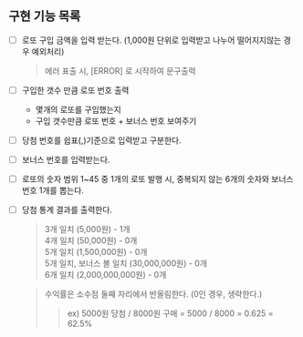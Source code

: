 ## 구현 기능 목록

- [ ] 로또 구입 금액을 입력 받는다. (1,000원 단위로 입력받고 나누어 떨어지지않는 경우 예외처리)
  >에러 표출 시, [ERROR] 로 시작하여 문구출력
- [ ] 구입한 갯수 만큼 로또 번호 출력 
  - 몇개의 로또를 구입했는지
  - 구입 갯수만큼 로또 번호 + 보너스 번호 보여주기
- [ ] 당첨 번호를 쉽표(,)기준으로 입력받고 구분한다.
- [ ] 보너스 번호를 입력받는다.
- [ ] 로또의 숫자 범위 1~45 중 1개의 로또 발행 시, 중복되지 않는 6개의 숫자와 보너스 번호 1개를 뽑는다.
- [ ] 당첨 통계 결과를 출력한다.
  > 3개 일치 (5,000원) - 1개
    <br> 4개 일치 (50,000원) - 0개 
    <br> 5개 일치 (1,500,000원) - 0개
    <br> 5개 일치, 보너스 볼 일치 (30,000,000원) - 0개
    <br> 6개 일치 (2,000,000,000원) - 0개
  
  > 수익률은 소수점 둘째 자리에서 반올림한다. (0인 경우, 생략한다.)
  >> ex) 5000원 당첨 / 8000원 구매 = 5000 / 8000 = 0.625 = 62.5%
  